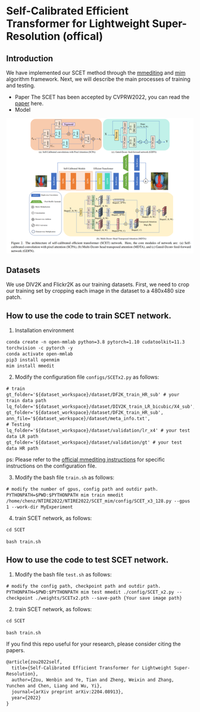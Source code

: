 # Self-Calibrated Efficient Transformer for Lightweight Super-Resolution (offical)
## Introduction

We have implemented our SCET method through the [mmediting](https://github.com/open-mmlab/mmediting) and [mim](https://github.com/open-mmlab/mim) algorithm framework. Next, we will describe the main processes of training and testing.

- Paper The SCET has been accepted by CVPRW2022, you can read the [paper](https://arxiv.org/pdf/2204.08913.pdf) here.
- Model

![Network](./Image/Network.png)

## Datasets
We use DIV2K and Flickr2K as our training datasets. First, we need to crop our training set by cropping each image in the dataset to a 480x480 size patch.

## How to use the code to train SCET network.
1. Installation environment
```
conda create -n open-mmlab python=3.8 pytorch=1.10 cudatoolkit=11.3 torchvision -c pytorch -y
conda activate open-mmlab
pip3 install openmim
mim install mmedit
```

2. Modify the configuration file `configs/SCETx2.py` as follows:
```
# train
gt_folder='${dataset_workspace}/dataset/DF2K_train_HR_sub' # your train data path
lq_folder='${dataset_workspace}/dataset/DIV2K_train_LR_bicubic/X4_sub',
gt_folder='${dataset_workspace}/dataset/DF2K_train_HR_sub',
ann_file='${dataset_workspace}/dataset/meta_info.txt',
# Testing
lq_folder='${dataset_workspace}/dataset/validation/lr_x4' # your test data LR path
gt_folder='${dataset_workspace}/dataset/validation/gt' # your test data HR path
```
ps: Please refer to the [official mmediting instructions](https://mmediting.readthedocs.io/en/latest/_tmp/config.html) for specific instructions on the configuration file.

3. Modify the bash file `train.sh` as follows:
```
# modify the number of gpus, config path and outdir path.
PYTHONPATH=$PWD:$PYTHONPATH mim train mmedit /home/chenz/NTIRE2022/NTIRE2022/SCET_mim/config/SCET_x3_128.py --gpus 1 --work-dir MyExperiment
```

4. train SCET network, as follows:
```
cd SCET

bash train.sh

```
## How to use the code to test SCET network.
1. Modify the bash file `test.sh` as follows:
```
# modify the config path, checkpoint path and outdir path.
PYTHONPATH=$PWD:$PYTHONPATH mim test mmedit ./config/SCET_x2.py --checkpoint ./weights/SCETx2.pth --save-path {Your save image path}
```
2. train SCET network, as follows:
```
cd SCET

bash train.sh

```
If you find this repo useful for your research, please consider citing the papers.
```
@article{zou2022self,
  title={Self-Calibrated Efficient Transformer for Lightweight Super-Resolution},
  author={Zou, Wenbin and Ye, Tian and Zheng, Weixin and Zhang, Yunchen and Chen, Liang and Wu, Yi},
  journal={arXiv preprint arXiv:2204.08913},
  year={2022}
}
```